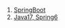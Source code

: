 1. [SpringBoot](https://github.com/daengnyangffojjag/CS-Interview/blob/main/Spring/spring_springboot.md)
2. [Java17, Spring6](https://github.com/daengnyangffojjag/CS-Interview/blob/main/Spring/spring_newjava%2Bspring.md)
